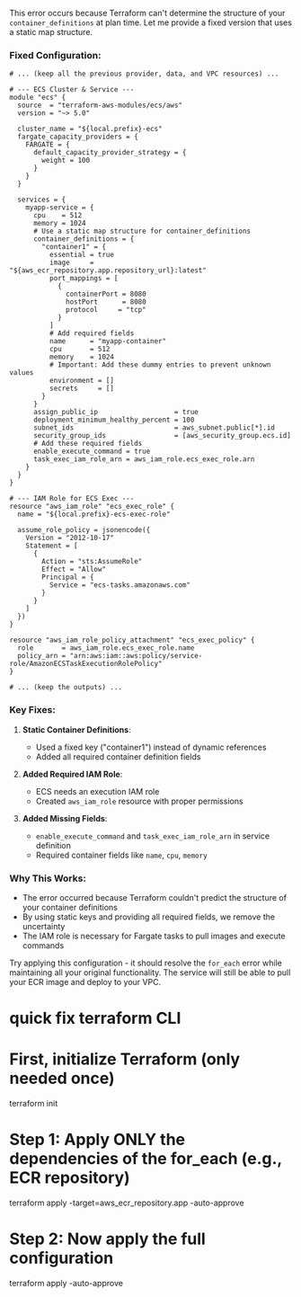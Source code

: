 This error occurs because Terraform can't determine the structure of your `container_definitions` at plan time. Let me provide a fixed version that uses a static map structure.

### Fixed Configuration:

```hcl
# ... (keep all the previous provider, data, and VPC resources) ...

# --- ECS Cluster & Service ---
module "ecs" {
  source  = "terraform-aws-modules/ecs/aws"
  version = "~> 5.0"

  cluster_name = "${local.prefix}-ecs"
  fargate_capacity_providers = {
    FARGATE = {
      default_capacity_provider_strategy = {
        weight = 100
      }
    }
  }

  services = {
    myapp-service = {
      cpu    = 512
      memory = 1024
      # Use a static map structure for container_definitions
      container_definitions = {
        "container1" = {
          essential = true
          image     = "${aws_ecr_repository.app.repository_url}:latest"
          port_mappings = [
            {
              containerPort = 8080
              hostPort      = 8080
              protocol     = "tcp"
            }
          ]
          # Add required fields
          name      = "myapp-container"
          cpu       = 512
          memory    = 1024
          # Important: Add these dummy entries to prevent unknown values
          environment = []
          secrets     = []
        }
      }
      assign_public_ip                   = true
      deployment_minimum_healthy_percent = 100
      subnet_ids                         = aws_subnet.public[*].id
      security_group_ids                 = [aws_security_group.ecs.id]
      # Add these required fields
      enable_execute_command = true
      task_exec_iam_role_arn = aws_iam_role.ecs_exec_role.arn
    }
  }
}

# --- IAM Role for ECS Exec ---
resource "aws_iam_role" "ecs_exec_role" {
  name = "${local.prefix}-ecs-exec-role"

  assume_role_policy = jsonencode({
    Version = "2012-10-17"
    Statement = [
      {
        Action = "sts:AssumeRole"
        Effect = "Allow"
        Principal = {
          Service = "ecs-tasks.amazonaws.com"
        }
      }
    ]
  })
}

resource "aws_iam_role_policy_attachment" "ecs_exec_policy" {
  role       = aws_iam_role.ecs_exec_role.name
  policy_arn = "arn:aws:iam::aws:policy/service-role/AmazonECSTaskExecutionRolePolicy"
}

# ... (keep the outputs) ...
```

### Key Fixes:

1. **Static Container Definitions**:
   - Used a fixed key ("container1") instead of dynamic references
   - Added all required container definition fields

2. **Added Required IAM Role**:
   - ECS needs an execution IAM role
   - Created `aws_iam_role` resource with proper permissions

3. **Added Missing Fields**:
   - `enable_execute_command` and `task_exec_iam_role_arn` in service definition
   - Required container fields like `name`, `cpu`, `memory`

### Why This Works:
- The error occurred because Terraform couldn't predict the structure of your container definitions
- By using static keys and providing all required fields, we remove the uncertainty
- The IAM role is necessary for Fargate tasks to pull images and execute commands

Try applying this configuration - it should resolve the `for_each` error while maintaining all your original functionality. The service will still be able to pull your ECR image and deploy to your VPC.

# quick fix terraform CLI
# First, initialize Terraform (only needed once)
terraform init

# Step 1: Apply ONLY the dependencies of the for_each (e.g., ECR repository)
terraform apply -target=aws_ecr_repository.app -auto-approve

# Step 2: Now apply the full configuration
terraform apply -auto-approve
